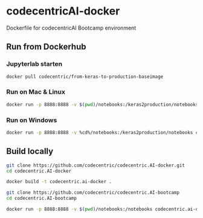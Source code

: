 # codecentricAI-docker
Dockerfile for codecentricAI Bootcamp environment

## Run from Dockerhub

### Jupyterlab starten
```bash
docker pull codecentric/from-keras-to-production-baseimage
```

### Run on Mac & Linux

```bash
docker run -p 8888:8888 -v $(pwd)/notebooks:/keras2production/notebooks codecentric/from-keras-to-production-baseimage
```

### Run on Windows

```bash
docker run -p 8888:8888 -v %cd%/notebooks:/keras2production/notebooks codecentric/from-keras-to-production-baseimage
```

## Build locally

```bash
git clone https://github.com/codecentric/codecentric.AI-docker.git
cd codecentric.AI-docker

docker build -t codecentric.ai-docker .

git clone https://github.com/codecentric/codecentric.AI-bootcamp
cd codecentric.AI-bootcamp

docker run -p 8888:8888 -v $(pwd)/notebooks:/notebooks codecentric.ai-docker
```
